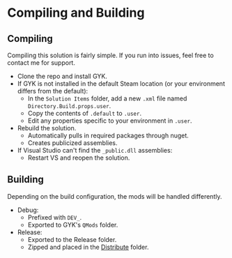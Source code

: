 # Compiling and Building

## Compiling

Compiling this solution is fairly simple.  If you run into issues, feel free to contact me for support.

- Clone the repo and install GYK.
- If GYK is not installed in the default Steam location (or your environment differs from the default):
  - In the `Solution Items` folder, add a new `.xml` file named `Directory.Build.props.user`.
  - Copy the contents of `.default` to `.user`.
  - Edit any properties specific to your environment in `.user`.
- Rebuild the solution.
  - Automatically pulls in required packages through nuget.
  - Creates publicized assemblies.
- If Visual Studio can't find the `_public.dll` assemblies:
  - Restart VS and reopen the solution.

## Building

Depending on the build configuration, the mods will be handled differently.

- Debug: 
  - Prefixed with `DEV_`.
  - Exported to GYK's `QMods` folder.
- Release:
  - Exported to the Release folder.
  - Zipped and placed in the [Distribute](https://github.com/AzeTheGreat/GYK-Mods/tree/master/Distribute) folder.

